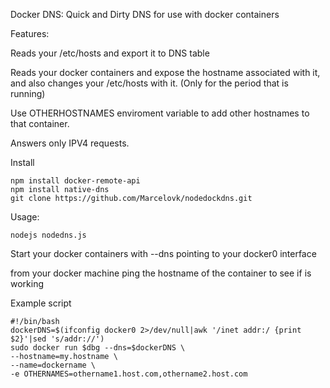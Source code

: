 Docker DNS: Quick and Dirty DNS for use with docker containers

Features:

  Reads your /etc/hosts and export it to DNS table

  Reads your docker containers and expose the hostname associated with it, and also changes your /etc/hosts with it. (Only for the period that is running)

  Use OTHERHOSTNAMES enviroment variable to add other hostnames to that container.

  Answers only IPV4 requests.

Install

```
npm install docker-remote-api
npm install native-dns
git clone https://github.com/Marcelovk/nodedockdns.git
```

Usage:

```
nodejs nodedns.js
```

Start your docker containers with --dns pointing to your docker0 interface

from your docker machine ping the hostname of the container to see if is working

Example script

```
#!/bin/bash
dockerDNS=$(ifconfig docker0 2>/dev/null|awk '/inet addr:/ {print $2}'|sed 's/addr://')
sudo docker run $dbg --dns=$dockerDNS \
--hostname=my.hostname \
--name=dockername \
-e OTHERNAMES=othername1.host.com,othername2.host.com
```
